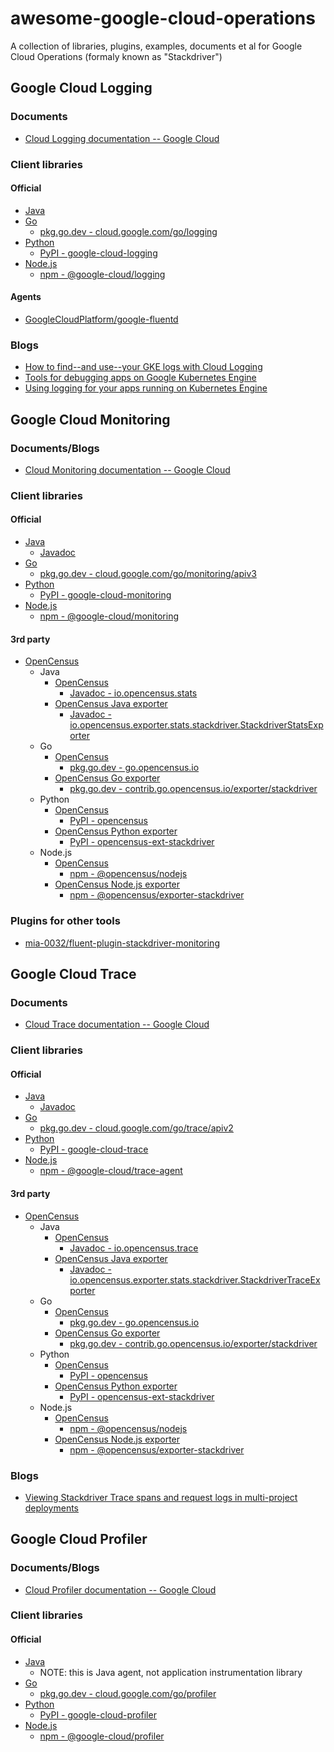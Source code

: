 # awesome-google-cloud-operations
A collection of libraries, plugins, examples, documents et al for Google Cloud Operations (formaly known as "Stackdriver")

## Google Cloud Logging

### Documents

* [Cloud Logging documentation -- Google Cloud](https://cloud.google.com/logging/docs?hl=en)

### Client libraries

#### Official

* [Java](https://github.com/googleapis/java-logging)
* [Go](https://github.com/googleapis/google-cloud-go/tree/logging/v1.0.0/logging)
  * [pkg.go.dev - cloud.google.com/go/logging](https://pkg.go.dev/cloud.google.com/go/logging)
* [Python](https://github.com/googleapis/python-logging)
  * [PyPI - google-cloud-logging](https://pypi.org/project/google-cloud-logging/)
* [Node.js](https://github.com/googleapis/nodejs-logging)
  * [npm - @google-cloud/logging](https://www.npmjs.com/package/@google-cloud/logging)

#### Agents

* [GoogleCloudPlatform/google-fluentd](https://github.com/GoogleCloudPlatform/google-fluentd)


### Blogs

* [How to find--and use--your GKE logs with Cloud Logging](https://cloud.google.com/blog/products/management-tools/finding-your-gke-logs)
* [Tools for debugging apps on Google Kubernetes Engine](https://cloud.google.com/blog/products/containers-kubernetes/tools-for-debugging-apps-on-google-kubernetes-engine)
* [Using logging for your apps running on Kubernetes Engine](https://cloud.google.com/blog/products/management-tools/using-logging-your-apps-running-kubernetes-engine)



## Google Cloud Monitoring

### Documents/Blogs

* [Cloud Monitoring documentation -- Google Cloud](https://cloud.google.com/monitoring/docs/?hl=en)

### Client libraries

#### Official

* [Java](https://github.com/googleapis/java-monitoring)
  * [Javadoc](https://googleapis.dev/java/google-cloud-monitoring/latest/)
* [Go](https://github.com/googleapis/google-cloud-go/tree/master/monitoring/apiv3)
  * [pkg.go.dev - cloud.google.com/go/monitoring/apiv3](cloud.google.com/go/monitoring/apiv3)
* [Python](https://github.com/googleapis/python-monitoring)
  * [PyPI - google-cloud-monitoring](https://pypi.org/project/google-cloud-monitoring/)
* [Node.js](https://github.com/googleapis/nodejs-monitoring)
  * [npm - @google-cloud/monitoring](https://www.npmjs.com/package/@google-cloud/monitoring)

#### 3rd party

* [OpenCensus](https://opencensus.io/)
  * Java
    * [OpenCensus](https://github.com/census-instrumentation/opencensus-java)
      * [Javadoc - io.opencensus.stats](https://www.javadoc.io/doc/io.opencensus/opencensus-api/latest/index.html)
    * [OpenCensus Java exporter](https://github.com/census-instrumentation/opencensus-java/blob/master/exporters/stats/stackdriver/src/main/java/io/opencensus/exporter/stats/stackdriver/StackdriverStatsExporter.java)
      * [Javadoc - io.opencensus.exporter.stats.stackdriver.StackdriverStatsExporter](https://www.javadoc.io/doc/io.opencensus/opencensus-exporter-stats-stackdriver/latest/index.html)
  * Go
    * [OpenCensus](https://github.com/census-instrumentation/opencensus-go)
      * [pkg.go.dev - go.opencensus.io](https://pkg.go.dev/go.opencensus.io/)
    * [OpenCensus Go exporter](https://github.com/census-ecosystem/opencensus-go-exporter-stackdriver)
      * [pkg.go.dev - contrib.go.opencensus.io/exporter/stackdriver](https://pkg.go.dev/contrib.go.opencensus.io/exporter/stackdriver?tab=doc)
  * Python
    * [OpenCensus](https://github.com/census-instrumentation/opencensus-python)
      * [PyPI - opencensus](https://github.com/census-instrumentation/opencensus-python)
    * [OpenCensus Python exporter](https://github.com/census-instrumentation/opencensus-python/tree/master/contrib/opencensus-ext-stackdriver)
      * [PyPI - opencensus-ext-stackdriver](https://pypi.org/project/opencensus-ext-stackdriver/)
  * Node.js
    * [OpenCensus](https://github.com/census-instrumentation/opencensus-node)
      * [npm - @opencensus/nodejs](https://www.npmjs.com/package/@opencensus/nodejs)
    * [OpenCensus Node.js exporter](https://github.com/census-instrumentation/opencensus-node/tree/master/packages/opencensus-exporter-stackdriver)
      * [npm - @opencensus/exporter-stackdriver](https://www.npmjs.com/package/@opencensus/exporter-stackdriver)


### Plugins for other tools

* [mia-0032/fluent-plugin-stackdriver-monitoring](https://github.com/mia-0032/fluent-plugin-stackdriver-monitoring)


## Google Cloud Trace

### Documents

* [Cloud Trace documentation -- Google Cloud](https://cloud.google.com/trace/docs/?hl=en)

### Client libraries

#### Official

* [Java](https://github.com/googleapis/java-trace)
  * [Javadoc](https://googleapis.dev/java/google-cloud-trace/latest/)
* [Go](https://github.com/googleapis/google-cloud-go/tree/master/trace/apiv2)
  * [pkg.go.dev - cloud.google.com/go/trace/apiv2](cloud.google.com/go/trace/apiv2)
* [Python](https://github.com/googleapis/python-trace)
  * [PyPI - google-cloud-trace](https://pypi.org/project/google-cloud-trace/)
* [Node.js](https://github.com/googleapis/nodejs-monitoring)
  * [npm - @google-cloud/trace-agent](https://www.npmjs.com/package/@google-cloud/trace-agent)

#### 3rd party

* [OpenCensus](https://opencensus.io/)
  * Java
    * [OpenCensus](https://github.com/census-instrumentation/opencensus-java)
      * [Javadoc - io.opencensus.trace](https://www.javadoc.io/doc/io.opencensus/opencensus-api/latest/index.html)
    * [OpenCensus Java exporter](https://github.com/census-instrumentation/opencensus-java/blob/master/exporters/trace/stackdriver/src/main/java/io/opencensus/exporter/trace/stackdriver/StackdriverTraceExporter.java)
      * [Javadoc - io.opencensus.exporter.stats.stackdriver.StackdriverTraceExporter](https://www.javadoc.io/doc/io.opencensus/opencensus-exporter-trace-stackdriver/latest/index.html)
  * Go
    * [OpenCensus](https://github.com/census-instrumentation/opencensus-go)
      * [pkg.go.dev - go.opencensus.io](https://pkg.go.dev/go.opencensus.io/)
    * [OpenCensus Go exporter](https://github.com/census-ecosystem/opencensus-go-exporter-stackdriver)
      * [pkg.go.dev - contrib.go.opencensus.io/exporter/stackdriver](https://pkg.go.dev/contrib.go.opencensus.io/exporter/stackdriver?tab=doc)
  * Python
    * [OpenCensus](https://github.com/census-instrumentation/opencensus-python)
      * [PyPI - opencensus](https://github.com/census-instrumentation/opencensus-python)
    * [OpenCensus Python exporter](https://github.com/census-instrumentation/opencensus-python/tree/master/contrib/opencensus-ext-stackdriver)
      * [PyPI - opencensus-ext-stackdriver](https://pypi.org/project/opencensus-ext-stackdriver/)
  * Node.js
    * [OpenCensus](https://github.com/census-instrumentation/opencensus-node)
      * [npm - @opencensus/nodejs](https://www.npmjs.com/package/@opencensus/nodejs)
    * [OpenCensus Node.js exporter](https://github.com/census-instrumentation/opencensus-node/tree/master/packages/opencensus-exporter-stackdriver)
      * [npm - @opencensus/exporter-stackdriver](https://www.npmjs.com/package/@opencensus/exporter-stackdriver)

### Blogs

* [Viewing Stackdriver Trace spans and request logs in multi-project deployments](https://cloud.google.com/blog/products/gcp/viewing-trace-spans-and-request-logs-in-multi-project-deployments)


## Google Cloud Profiler

### Documents/Blogs

* [Cloud Profiler documentation -- Google Cloud](https://cloud.google.com/profiler/docs/about-profiler)

### Client libraries

#### Official

* [Java](https://github.com/GoogleCloudPlatform/cloud-profiler-java)
  * NOTE: this is Java agent, not application instrumentation library
* [Go](https://github.com/googleapis/google-cloud-go/tree/master/profiler)
  * [pkg.go.dev - cloud.google.com/go/profiler](cloud.google.com/go/profiler)
* [Python](https://github.com/GoogleCloudPlatform/cloud-profiler-python)
  * [PyPI - google-cloud-profiler](https://pypi.org/project/google-cloud-profiler)
* [Node.js](https://github.com/googleapis/cloud-profiler-nodejs)
  * [npm - @google-cloud/profiler](https://www.npmjs.com/package/@google-cloud/profiler)
